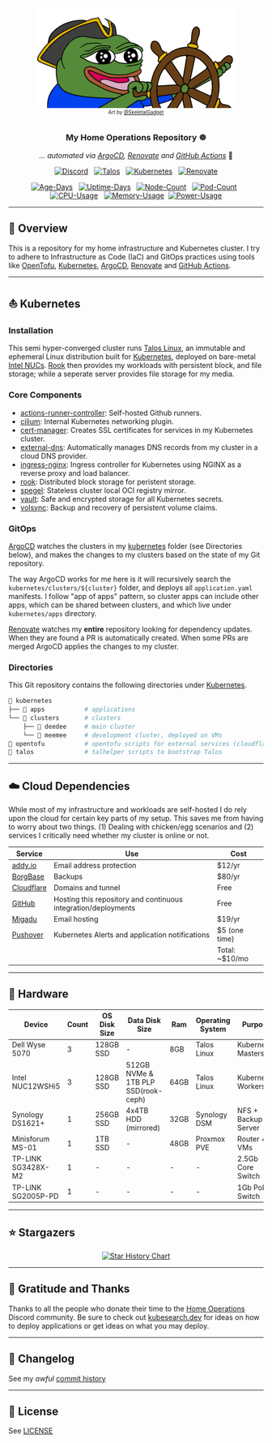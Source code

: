 <!-- markdownlint-disable MD013 MD033 MD041 -->
<div align="center">
  <img src="docs/img/k8shappy.png" alt="kubepepe">
  <br>
  <sup><sup>
    Art by <a href="https://twitter.com/SkeletalGadget">@SkeletalGadget</a>
  </sup></sup>

### My Home Operations Repository ☸

_... automated via [ArgoCD](https://argoproj.github.io/cd/), [Renovate](https://github.com/renovatebot/renovate) and [GitHub Actions](https://github.com/features/actions)_ 🤖

</div>

<div align="center">

[![Discord](https://img.shields.io/discord/673534664354430999?style=for-the-badge&label&logo=discord&logoColor=white&color=blue)](https://discord.gg/home-operations)&nbsp;&nbsp;
[![Talos](https://img.shields.io/endpoint?url=https%3A%2F%2Fkromgo.rzegocki.dev%2Fquery%3Fformat%3Dendpoint%26metric%3Dtalos_version&style=for-the-badge&logo=talos&logoColor=white&color=blue&label=%20)](https://www.talos.dev/)&nbsp;&nbsp;
[![Kubernetes](https://img.shields.io/endpoint?url=https%3A%2F%2Fkromgo.rzegocki.dev%2Fquery%3Fformat%3Dendpoint%26metric%3Dkubernetes_version&style=for-the-badge&logo=kubernetes&logoColor=white&color=blue&label=%20)](https://kubernetes.io/)&nbsp;&nbsp;
[![Renovate](https://img.shields.io/github/actions/workflow/status/deedee-ops/home-ops/renovate.yaml?branch=master&label=&logo=renovatebot&style=for-the-badge&color=blue)](https://github.com/deedee-ops/home-ops/actions/workflows/renovate.yaml)

</div>

<div align="center">

[![Age-Days](https://img.shields.io/endpoint?url=https%3A%2F%2Fkromgo.rzegocki.dev%2Fquery%3Fformat%3Dendpoint%26metric%3Dcluster_age_days&style=flat-square&label=Age)](https://github.com/kashalls/kromgo/)&nbsp;&nbsp;
[![Uptime-Days](https://img.shields.io/endpoint?url=https%3A%2F%2Fkromgo.rzegocki.dev%2Fquery%3Fformat%3Dendpoint%26metric%3Dcluster_uptime_days&style=flat-square&label=Uptime)](https://github.com/kashalls/kromgo/)&nbsp;&nbsp;
[![Node-Count](https://img.shields.io/endpoint?url=https%3A%2F%2Fkromgo.rzegocki.dev%2Fquery%3Fformat%3Dendpoint%26metric%3Dcluster_node_count&style=flat-square&label=Nodes)](https://github.com/kashalls/kromgo/)&nbsp;&nbsp;
[![Pod-Count](https://img.shields.io/endpoint?url=https%3A%2F%2Fkromgo.rzegocki.dev%2Fquery%3Fformat%3Dendpoint%26metric%3Dcluster_pod_count&style=flat-square&label=Pods)](https://github.com/kashalls/kromgo/)&nbsp;&nbsp;
[![CPU-Usage](https://img.shields.io/endpoint?url=https%3A%2F%2Fkromgo.rzegocki.dev%2Fquery%3Fformat%3Dendpoint%26metric%3Dcluster_cpu_usage&style=flat-square&label=CPU)](https://github.com/kashalls/kromgo/)&nbsp;&nbsp;
[![Memory-Usage](https://img.shields.io/endpoint?url=https%3A%2F%2Fkromgo.rzegocki.dev%2Fquery%3Fformat%3Dendpoint%26metric%3Dcluster_memory_usage&style=flat-square&label=Memory)](https://github.com/kashalls/kromgo/)&nbsp;
[![Power-Usage](https://img.shields.io/endpoint?url=https%3A%2F%2Fkromgo.rzegocki.dev%2Fquery%3Fformat%3Dendpoint%26metric%3Dcluster_power_usage&style=flat-square&label=Power)](https://github.com/kashalls/kromgo/)

</div>
<!-- markdownlint-enable MD013 MD033 -->

---

## 📖 Overview

This is a repository for my home infrastructure and Kubernetes cluster.
I try to adhere to Infrastructure as Code (IaC) and GitOps practices using tools like [OpenTofu](https://opentofu.org/),
[Kubernetes](https://kubernetes.io), [ArgoCD](https://argoproj.github.io/cd/), [Renovate](https://github.com/renovatebot/renovate)
and [GitHub Actions](https://github.com/features/actions).

---

## ⛵ Kubernetes

### Installation

This semi hyper-converged cluster runs [Talos Linux](https://talos.dev), an immutable and ephemeral Linux distribution
built for [Kubernetes](https://kubernetes.io), deployed on bare-metal [Intel NUCs](https://www.intel.com/content/www/us/en/products/details/nuc.html).
[Rook](https://rook.io) then provides my workloads with persistent block, and file storage;
while a seperate server provides file storage for my media.

### Core Components

- [actions-runner-controller](https://github.com/actions/actions-runner-controller): Self-hosted Github runners.
- [cilium](https://cilium.io): Internal Kubernetes networking plugin.
- [cert-manager](https://cert-manager.io): Creates SSL certificates for services in my Kubernetes cluster.
- [external-dns](https://github.com/kubernetes-sigs/external-dns): Automatically manages DNS records from my cluster
  in a cloud DNS provider.
- [ingress-nginx](https://github.com/kubernetes/ingress-nginx): Ingress controller for Kubernetes using NGINX as
  a reverse proxy and load balancer.
- [rook](https://rook.io): Distributed block storage for peristent storage.
- [spegel](https://github.com/XenitAB/spegel): Stateless cluster local OCI registry mirror.
- [vault](https://www.vaultproject.io/): Safe and encrypted storage for all Kubernetes secrets.
- [volsync](https://github.com/backube/volsync): Backup and recovery of persistent volume claims.

### GitOps

[ArgoCD](https://argoproj.github.io/cd/) watches the clusters in my [kubernetes](./kubernetes/) folder
(see Directories below), and makes the changes to my clusters based on the state of my Git repository.

The way ArgoCD works for me here is it will recursively search the `kubernetes/clusters/${cluster}` folder,
and deploys all `application.yaml` manifests. I follow "app of apps" pattern, so cluster apps can include other apps,
which can be shared between clusters, and which live under `kubernetes/apps` directory.

[Renovate](https://github.com/renovatebot/renovate) watches my **entire** repository looking for dependency updates.
When they are found a PR is automatically created. When some PRs are merged ArgoCD applies the changes to my cluster.

### Directories

This Git repository contains the following directories under [Kubernetes](./kubernetes/).

```sh
📁 kubernetes
├── 📁 apps           # applications
└── 📁 clusters       # clusters
    ├── 📁 deedee     # main cluster
    └── 📁 meemee     # development cluster, deployed on VMs
📁 opentofu           # opentofu scripts for external services (cloudflare)
📁 talos              # talhelper scripts to bootstrap Talos
```

---

## ☁️ Cloud Dependencies

While most of my infrastructure and workloads are self-hosted I do rely upon the cloud for certain key parts of my setup.
This saves me from having to worry about two things. (1) Dealing with chicken/egg scenarios and (2) services I critically
need whether my cluster is online or not.

| Service                                   | Use                                                            | Cost           |
|-------------------------------------------|----------------------------------------------------------------|----------------|
| [addy.io](https://addy.io/)               | Email address protection                                       | $12/yr         |
| [BorgBase](https://www.borgbase.com/)     | Backups                                                        | $80/yr         |
| [Cloudflare](https://www.cloudflare.com/) | Domains and tunnel                                             | Free           |
| [GitHub](https://github.com/)             | Hosting this repository and continuous integration/deployments | Free           |
| [Migadu](https://migadu.com/)             | Email hosting                                                  | $19/yr         |
| [Pushover](https://pushover.net/)         | Kubernetes Alerts and application notifications                | $5 (one time)  |
|                                           |                                                                | Total: ~$10/mo |

---

## 🔧 Hardware

| Device                      | Count | OS Disk Size | Data Disk Size                             | Ram  | Operating System   | Purpose             |
|-----------------------------|-------|--------------|--------------------------------------------|------|--------------------|---------------------|
| Dell Wyse 5070              | 3     | 128GB SSD    | -                                          | 8GB  | Talos Linux        | Kubernetes Masters  |
| Intel NUC12WSHi5            | 3     | 128GB SSD    | 512GB NVMe & 1TB PLP SSD(rook-ceph)        | 64GB | Talos Linux        | Kubernetes Workers  |
| Synology DS1621+            | 1     | 256GB SSD    | 4x4TB HDD (mirrored)                       | 32GB | Synology DSM       | NFS + Backup Server |
| Minisforum MS-01            | 1     | 1TB SSD      | -                                          | 48GB | Proxmox PVE        | Router + VMs        |
| TP-LINK SG3428X-M2          | 1     | -            | -                                          | -    | -                  | 2.5Gb Core Switch   |
| TP-LINK SG2005P-PD          | 1     | -            | -                                          | -    | -                  | 1Gb PoE Switch      |

---

## ⭐ Stargazers

<!-- markdownlint-disable MD013 MD033 -->
<div align="center">

<a href="https://star-history.com/#deedee-ops/home-ops&Date">
  <picture>
    <source media="(prefers-color-scheme: dark)" srcset="https://api.star-history.com/svg?repos=deedee-ops/home-ops&type=Date&theme=dark" />
    <source media="(prefers-color-scheme: light)" srcset="https://api.star-history.com/svg?repos=deedee-ops/home-ops&type=Date" />
    <img alt="Star History Chart" src="https://api.star-history.com/svg?repos=deedee-ops/home-ops&type=Date" />
  </picture>
</a>

</div>
<!-- markdownlint-enable MD013 MD033 -->

---

## 🤝 Gratitude and Thanks

Thanks to all the people who donate their time to the [Home Operations](https://discord.gg/home-operations) Discord community.
Be sure to check out [kubesearch.dev](https://kubesearch.dev/) for ideas on how to deploy applications
or get ideas on what you may deploy.

---

## 📜 Changelog

See my _awful_ [commit history](https://github.com/deedee-ops/home-ops/commits/master)

---

## 🔏 License

See [LICENSE](./LICENSE)
